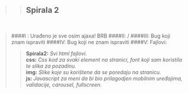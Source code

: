 ﻿>>## Spirala 2
<br>

>####I : Urađeno je sve osim ajaxa! BRB
>####II: / 
>####III: Bug koji znam ispraviti
>####IV: Bug koji ne znam ispraviti
>####V: Fajlovi:
>>**Spirala2:** _Svi html fajlovi._  <br>
>>**css:** _Css kod za svaki element na stranici, font koji sam koristila te slika za pozadinu._ <br>
>>**img:** _Slike koje su korištene da se poredaju na stranicu._ <br>
>>**js:** _Javascript za meni da bi bio prilagodjen mobilnim uređajima, validacije, carousel, fullscreen._ <br>
 
